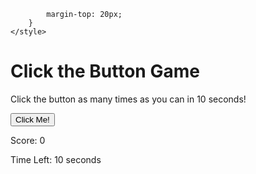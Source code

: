 
            margin-top: 20px;
        }
    </style>
</head>
<body>
    <h1>Click the Button Game</h1>
    <p>Click the button as many times as you can in 10 seconds!</p>
    <button id="clickButton" onclick="incrementScore()">Click Me!</button>
    <div class="score">
        <p>Score: <span id="score">0</span></p>
        <p>Time Left: <span id="timeLeft">10</span> seconds</p>
    </div>
    <script>
        let score = 0;
        let timeLeft = 10;
        let gameActive = true;

        function incrementScore() {
            if (gameActive) {
                score++;
                document.getElementById("score").textContent = score;
            }
        }

        function countdown() {
            const timer = setInterval(() => {
                if (timeLeft > 0) {
                    timeLeft--;
                    document.getElementById("timeLeft").textContent = timeLeft;
                } else {
                    clearInterval(timer);
                    gameActive = false;
                    alert("Time's up! Your final score is: " + score);
                }
            }, 1000);
        }

        // Start the countdown when the page loads
        window.onload = countdown;
    </script>
</body>
</html>
